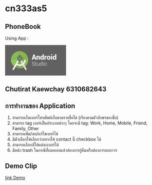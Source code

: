 # cn333as5
## PhoneBook
Using App :

 ![App](app/src/main/res/drawable/cap3.jpg)

## Chutirat Kaewchay 6310682643

## การทำงานของ Application
1. สามารถเก็บเบอร์โทรศัพท์เก็บตามรายชื่อได้ (เรียงตามตัวอักษรของชื่อ)
2. สามารถ tag เบอร์เป็นประเภทต่างๆ โดยจะมี tag: Work, Home, Mobile, Friend, Family, Other
3. สามารถเพิ่ม/ลบ/แก้ไขเบอร์ได้
4. มีตัวเลือกให้เลือกว่าอยากให้ contact นี้ checkbox ได้
5. สามารถเลือกสีให้แต่ละเบอร์ได้
6. มีหน้า trash ในกรณีที่เผลอลบแล้วต้องการกู้คืนหรือต้องการลบถาวร

## Demo Clip
[link Demo](https://youtu.be/cGjdmTxVDGY)
